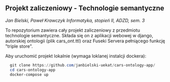 ## Projekt zaliczeniowy - Technologie semantyczne
<i>Jan Bielski, Paweł Krawczyk</i>
<i>Informatyka, stopień II, ADZD, sem. 3</i>
<p>To repozytorium zawiera cały projekt zaliczeniowy z przedmiotu technologie semantyczne. Składa się on z aplikacji webowej w django, autorskiej ontologii (plik cars_ont.ttl) oraz Fuseki Servera pełniącego funkcję "triple store".</p>
<p>Aby uruchomić projekt lokalnie (wymaga loklanej instalcji dockera):</p>

```powershell
  git clone https://github.com/janbielski-uekat/cars-ontology-app/
  cd cars-ontology-app
  docker-compose up
```
